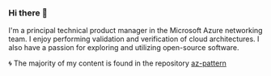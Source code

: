 ### Hi there 👋

I'm a principal technical product manager in the Microsoft Azure networking team. I enjoy performing validation and verification of cloud architectures. I also have a passion for exploring and utilizing open-source software.

:cyclone: The majority of my content is found in the repository [az-pattern](https://github.com/fabferri/az-pattern)






<!--
**fabferri/fabferri** is a ✨ _special_ ✨ repository because its `README.md` (this file) appears on your GitHub profile.
[![Fab's GitHub Stats](https://github-readme-stats.vercel.app/api?username=fabferri&count_private=true&show_icons=true)

- 🔭 I’m currently working on ...
- 🌱 I’m currently learning ...
- 👯 I’m looking to collaborate on ...
- 🤔 I’m looking for help with ...
- 💬 Ask me about ...
- 📫 How to reach me: ...
- 😄 Pronouns: ...
- ⚡ Fun fact: ...
-->
